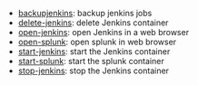 * [backupjenkins](commands/backupjenkins/index.html): backup jenkins jobs
* [delete-jenkins](commands/delete-jenkins/index.html): delete Jenkins container
* [open-jenkins](commands/open-jenkins/index.html): open Jenkins in a web browser
* [open-splunk](commands/open-splunk/index.html): open splunk in web browser
* [start-jenkins](commands/start-jenkins/index.html): start the Jenkins container
* [start-splunk](commands/start-splunk/index.html): start the splunk container
* [stop-jenkins](commands/stop-jenkins/index.html): stop the Jenkins container
